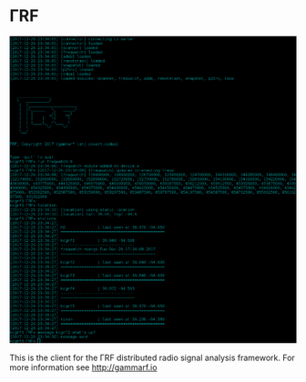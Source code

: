 ΓRF
===

![GRF](grf.png)

This is the client for the ΓRF distributed radio signal analysis framework.
For more information see http://gammarf.io
